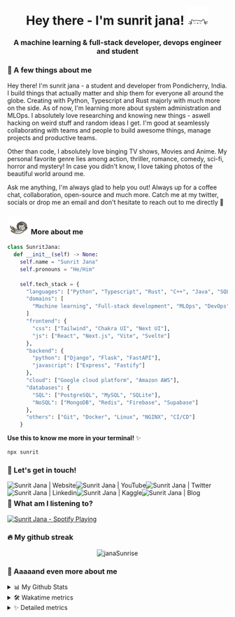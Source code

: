 <h1 align="center">
  Hey there - I'm sunrit jana!
  <img src="assets/cat.gif" width="50" />
</h1>

<h3 align="center">A machine learning & full-stack developer, devops engineer and student</h3>

### 🤗 A few things about me

Hey there! I'm sunrit jana - a student and developer from Pondicherry, India. I build things that actually matter
and ship them for everyone all around the globe. Creating with Python, Typescript and Rust majorly with much more
on the side. As of now, I'm learning more about system administration and MLOps. I absolutely love researching
and knowing new things - aswell hacking on weird stuff and random ideas I get. I'm good at seamlessly
collaborating with teams and people to build awesome things, manage projects and productive teams.

Other than code, I absolutely love binging TV shows, Movies and Anime. My personal favorite genre lies among
action, thriller, romance, comedy, sci-fi, horror and mystery! In case you didn't know, I love taking photos of
the beautiful world around me.

Ask me anything, I'm always glad to help you out! Always up for a coffee chat, collaboration, open-source and
much more. Catch me at my twitter, socials or drop me an email and don't hesitate to reach out to me directly 👋

### <img src="assets/cat-float.gif" width="50"> More about me

```py
class SunritJana:
  def __init__(self) -> None:
    self.name = "Sunrit Jana"
    self.pronouns = "He/Him"

    self.tech_stack = {
      "languages": ["Python", "Typescript", "Rust", "C++", "Java", "SQL"],
      "domains": [
        "Machine learning", "Full-stack development", "MLOps", "DevOps", "System administration"
      ]
      "frontend": {
        "css": ["Tailwind", "Chakra UI", "Next UI"],
        "js": ["React", "Next.js", "Vite", "Svelte"]
      },
      "backend": {
        "python": ["Django", "Flask", "FastAPI"],
        "javascript": ["Express", "Fastify"]
      },
      "cloud": ["Google cloud platform", "Amazon AWS"],
      "databases": {
        "SQL": ["PostgreSQL", "MySQL", "SQLite"],
        "NoSQL": ["MongoDB", "Redis", "Firebase", "Supabase"]
      },
      "others": ["Git", "Docker", "Linux", "NGINX", "CI/CD"]
    }
```

**Use this to know me more in your terminal!** ✨

```sh
npx sunrit
```

### 🌊 Let's get in touch!

[<img align="left" alt="Sunrit Jana | Website" src="https://img.shields.io/badge/Website-02ccf7?style=for-the-badge&logo=https://raw.githubusercontent.com/iconic/open-iconic/master/svg/globe.svg&logoColor=white" />][website]
[<img align="left" alt="Sunrit Jana | YouTube" src="https://img.shields.io/badge/YouTube-FF0000?style=for-the-badge&logo=youtube&logoColor=white" />][youtube]
[<img align="left" alt="Sunrit Jana | Twitter" src="https://img.shields.io/badge/Twitter-1DA1F2?style=for-the-badge&logo=twitter&logoColor=white" />][twitter]
[<img align="left" alt="Sunrit Jana | Linkedin" src="https://img.shields.io/badge/LinkedIn-0077B5?style=for-the-badge&logo=linkedin&logoColor=white" />][linkedin]
[<img align="left" alt="Sunrit Jana | Kaggle" src="https://img.shields.io/badge/Kaggle-20BEFF?style=for-the-badge&logo=Kaggle&logoColor=white" />][kaggle]
[<img align="left" alt="Sunrit Jana | Blog" src="https://img.shields.io/badge/Hashnode-2962FF?style=for-the-badge&logo=hashnode&logoColor=white" />][blog]

<br />

### 👀 What am I listening to?

[<img src="https://spotify-activity.warriordefenderz.vercel.app/api/spotify" alt="Sunrit Jana - Spotify Playing" width="400" />](https://open.spotify.com/user/qy9jhr85so9g8pr6zz7aizc6x)

### 🔥 My github streak

<p align="center">
  <img align="center" src="https://github-readme-streak-stats.herokuapp.com/?user=janaSunrise&theme=algolia" alt="janaSunrise" />
</p>

### 🙌 Aaaaand even more about me

<details>
  <summary>📊 My Github Stats</summary>
 
  <p>
    <img src="https://github-readme-stats.warriordefenderz.vercel.app/api?username=janasunrise&show_icons=true&include_all_commits=true&line_height=25" alt="janasunrise" />
  </p>

  <p align="left">
    <a href="https://github.com/janaSunrise">
      <img src="https://github-profile-trophy.vercel.app/?username=janaSunrise&margin-w=15&margin-h=15"  alt="janaSunrise" />
    </a>
  </p>
</details>

<details>
  <summary>🛠 Wakatime metrics</summary>
  <br />

<!--START_SECTION:waka-->
![Code Time](http://img.shields.io/badge/Code%20Time-881%20hrs%2026%20mins-blue)

![Lines of code](https://img.shields.io/badge/From%20Hello%20World%20I%27ve%20Written-1%20Million%20lines%20of%20code-blue)

**🐱 My GitHub Data** 

> 🏆 1,242 Contributions in the Year 2022
 > 
> 📦 474.6 kB Used in GitHub's Storage 
 > 
> 🚫 Not Opted to Hire
 > 
> 📜 69 Public Repositories 
 > 
> 🔑 1 Private Repository 
 > 
**I'm an Early 🐤** 

```text
🌞 Morning    277 commits    ███░░░░░░░░░░░░░░░░░░░░░░   11.61% 
🌆 Daytime    927 commits    █████████░░░░░░░░░░░░░░░░   38.85% 
🌃 Evening    1063 commits   ███████████░░░░░░░░░░░░░░   44.55% 
🌙 Night      119 commits    █░░░░░░░░░░░░░░░░░░░░░░░░   4.99%

```
📅 **I'm Most Productive on Sunday** 

```text
Monday       358 commits    ███░░░░░░░░░░░░░░░░░░░░░░   15.0% 
Tuesday      367 commits    ███░░░░░░░░░░░░░░░░░░░░░░   15.38% 
Wednesday    285 commits    ███░░░░░░░░░░░░░░░░░░░░░░   11.94% 
Thursday     292 commits    ███░░░░░░░░░░░░░░░░░░░░░░   12.24% 
Friday       280 commits    ███░░░░░░░░░░░░░░░░░░░░░░   11.74% 
Saturday     389 commits    ████░░░░░░░░░░░░░░░░░░░░░   16.3% 
Sunday       415 commits    ████░░░░░░░░░░░░░░░░░░░░░   17.39%

```


📊 **This Week I Spent My Time On** 

```text
⌚︎ Time Zone: Asia/Kolkata

💬 Programming Languages: 
TypeScript               4 hrs 21 mins       ███████████████████░░░░░░   76.94% 
JSON                     41 mins             ███░░░░░░░░░░░░░░░░░░░░░░   12.13% 
Markdown                 32 mins             ██░░░░░░░░░░░░░░░░░░░░░░░   9.6% 
JavaScript               2 mins              ░░░░░░░░░░░░░░░░░░░░░░░░░   0.81% 
YAML                     0 secs              ░░░░░░░░░░░░░░░░░░░░░░░░░   0.29%

🔥 Editors: 
VS Code                  5 hrs 39 mins       █████████████████████████   100.0%

🐱‍💻 Projects: 
blurr                    2 hrs 30 mins       ███████████░░░░░░░░░░░░░░   44.2% 
saturn-utilities         2 hrs 21 mins       ██████████░░░░░░░░░░░░░░░   41.74% 
caspian-frontend         33 mins             ██░░░░░░░░░░░░░░░░░░░░░░░   9.95% 
moonlit                  7 mins              ░░░░░░░░░░░░░░░░░░░░░░░░░   2.26% 
saturn-protocols         5 mins              ░░░░░░░░░░░░░░░░░░░░░░░░░   1.54%

💻 Operating System: 
Linux                    5 hrs 39 mins       █████████████████████████   100.0%

```

**I Mostly Code in Python** 

```text
Python                   33 repos            ████████░░░░░░░░░░░░░░░░░   33.33% 
TypeScript               21 repos            █████░░░░░░░░░░░░░░░░░░░░   21.21% 
JavaScript               18 repos            ████░░░░░░░░░░░░░░░░░░░░░   18.18% 
Jupyter Notebook         6 repos             █░░░░░░░░░░░░░░░░░░░░░░░░   6.06% 
Solidity                 5 repos             █░░░░░░░░░░░░░░░░░░░░░░░░   5.05%

```


**Timeline**

![Chart not found](https://raw.githubusercontent.com/janaSunrise/janaSunrise/main/charts/bar_graph.png) 


 Last Updated on 21/09/2022 01:11:23 UTC
<!--END_SECTION:waka-->
</details>

<details>
 <summary>✨ Detailed metrics</summary>
 
 <table>
  <tr>
    <th>🤗 Profile Details</th>
    <th>🔧 Repositories traffic</th>
  </tr>
  <tr>
   <td>
     <img src="metrics/profile.svg" alt="" width="400">
   </td>
   <td>
     <img src="metrics/repositories.svg" alt="" width="400">
   </td>
  </tr>
  <tr>
    <th>📅 Isometric commit calendar</th>
    <th>👀 Most used languages</th>
  </tr>
  <tr>
    <td align="center">
      <img src="metrics/isocalendar.svg" alt="" width="400">
    </td>
    <td>
      <img src="metrics/languages.svg" alt="" width="400">
    </td>
  </tr>
  <tr>
   <th>🌊 WakaTime plugin</th>
   <th>🌟 Recently starred repositories</th>
  </tr>
  <tr>
   <td align="center">
    <img src="metrics/wakatime.svg" alt="" width="400">
   </td>
   <td align="center">
    <img src="metrics/starred_repos.svg" alt="" width="400">
   </td>
  </tr>
 </table>
</details>

<!-- Links and URLs -->

[website]: https://sunritjana.now.sh
[youtube]: https://www.youtube.com/channel/UC3S4lcSvaSIiT3uSRSi7uCQ
[twitter]: https://twitter.com/janaSunrise
[linkedin]: https://www.linkedin.com/in/SunritJana
[kaggle]: https://www.kaggle.com/sunritjana/
[blog]: https://thedevden.hashnode.dev
